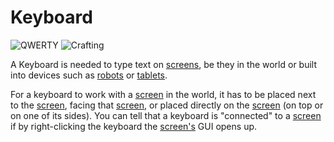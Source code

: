# Keyboard

![QWERTY](oredict:oc:keyboard)
![Crafting](img/keyboard.png)

A Keyboard is needed to type text on [screens](../screen1.md), be they in the world or built into devices such as [robots](robot.md) or [tablets](../item/tablet.md).

For a keyboard to work with a [screen](../screen1.md) in the world, it has to be placed next to the [screen](../screen1.md), facing that [screen](../screen1.md), or placed directly on the [screen](../screen1.md) (on top or on one of its sides). You can tell that a keyboard is "connected" to a [screen](../screen1.md) if by right-clicking the keyboard the [screen's](../screen1.md) GUI opens up.
